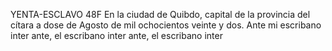 YENTA-ESCLAVO
48F
En la ciudad de Quibdo, capital de la provincia del cítara a dose de
Agosto de mil ochocientos veinte y dos. Ante mi escribano inter
ante, el escribano inter
ante, el escribano inter